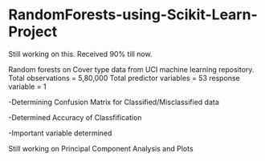 # RandomForests-using-Scikit-Learn-Project
Still working on this. Received 90% till now.

Random forests on Cover type data from UCI machine learning repository.
 Total observations = 5,80,000
 Total predictor variables = 53
 response variable = 1
 
 -Determining Confusion Matrix for Classified/Misclassified data
 
 -Determined Accuracy of Classfification
 
 -Important variable determined
 
 Still working on Principal Component Analysis and Plots 
